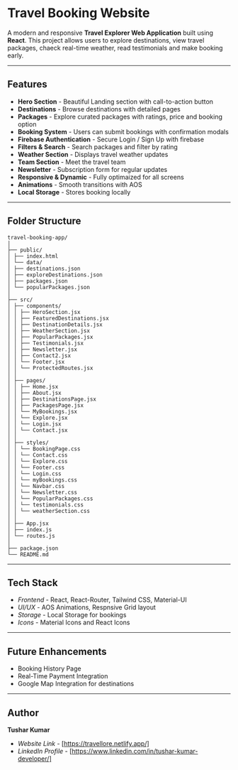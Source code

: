 # Travel Booking Website

A modern and responsive **Travel Explorer Web Application** built using **React**.
This project allows users to explore destinations, view travel packages, chaeck real-time weather, read testimonials and make booking early.

---

## Features

- **Hero Section** - Beautiful Landing section with call-to-action button
- **Destinations** - Browse destinations with detailed pages
- **Packages** - Explore curated packages with ratings, price and booking option
- **Booking System** - Users can submit bookings with confirmation modals
- **Firebase Authentication** - Secure Login / Sign Up with firebase
- **Filters & Search** - Search packages and filter by rating
- **Weather Section** - Displays travel weather updates
- **Team Section** - Meet the travel team
- **Newsletter** - Subscription form for regular updates
- **Responsive & Dynamic** - Fully optimaized for all screens
- **Animations** - Smooth transitions with AOS
- **Local Storage** - Stores booking locally

---

## Folder Structure

```
travel-booking-app/
│
├── public/
│ ├── index.html
│ └── data/
│ ├── destinations.json
│ ├── exploreDestinations.json
│ ├── packages.json
│ └── popularPackages.json
│
├── src/
│ ├── components/
│ │ ├── HeroSection.jsx
│ │ ├── FeaturedDestinations.jsx
│ │ ├── DestinationDetails.jsx
│ │ ├── WeatherSection.jsx
│ │ ├── PopularPackages.jsx
│ │ ├── Testimonials.jsx
│ │ ├── Newsletter.jsx
│ │ ├── Contact2.jsx
│ │ └── Footer.jsx
│ │ └── ProtectedRoutes.jsx
│ │
│ ├── pages/
│ │ ├── Home.jsx
│ │ ├── About.jsx
│ │ ├── DestinationsPage.jsx
│ │ ├── PackagesPage.jsx
│ │ └── MyBookings.jsx
│ │ └── Explore.jsx
│ │ └── Login.jsx
│ │ └── Contact.jsx
│ │
│ ├── styles/
│ │ └── BookingPage.css
│ │ └── Contact.css
│ │ └── Explore.css
│ │ └── Footer.css
│ │ └── Login.css
│ │ └── myBookings.css
│ │ └── Navbar.css
│ │ └── Newsletter.css
│ │ └── PopularPackages.css
│ │ └── testimonials.css
│ │ └── weatherSection.css
│ │
│ ├── App.jsx
│ ├── index.js
│ └── routes.js
│
├── package.json
└── README.md
```

---

## Tech Stack

- *Frontend* - React, React-Router, Tailwind CSS, Material-UI
- *UI/UX* - AOS Animations, Respnsive Grid layout
- *Storage* - Local Storage for bookings
- *Icons* - Material Icons and React Icons

---

## Future Enhancements

- Booking History Page
- Real-Time Payment Integration
- Google Map Integration for destinations

---

## Author

**Tushar Kumar**

- *Website Link* - [https://travellore.netlify.app/]
- *LinkedIn Profile* - [https://www.linkedin.com/in/tushar-kumar-developer/]